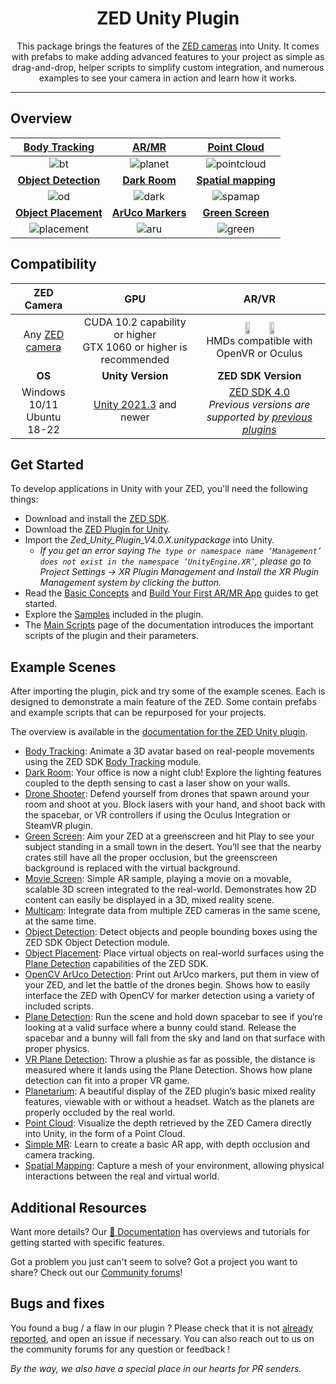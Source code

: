 <h1 align="center">
  ZED Unity Plugin
  <br>
</h1>

<p align="center">
This package brings the features of the <a href="https://www.stereolabs.com/store/">ZED cameras</a> into Unity. It comes with prefabs to make adding advanced features to your project as simple as drag-and-drop, helper scripts to simplify custom integration, and numerous examples to see your camera in action and learn how it works.
</p>

---

## Overview

| [Body Tracking](https://www.stereolabs.com/docs/unity/body-tracking/) | [AR/MR](https://www.stereolabs.com/docs/unity/creating-mixed-reality-app/) | [Point Cloud](https://www.stereolabs.com/docs/unity/samples/#point-cloud)
| :-----------: |  :------------: | :--------: |
| ![bt](https://user-images.githubusercontent.com/113181784/231981880-eb9a5a7e-a4e3-4dac-909d-22f5fca33342.gif) | ![planet](https://user-images.githubusercontent.com/113181784/231981947-9b07b84a-8d92-4e60-aea1-982ed13b1d66.gif) | ![pointcloud](https://user-images.githubusercontent.com/113181784/231982024-538dd3dd-58cc-4b6c-8260-3d026a0132cf.gif)
| [**Object Detection**](https://www.stereolabs.com/docs/unity/object-detection/) | [**Dark Room**](https://www.stereolabs.com/docs/unity/lighting/) | [**Spatial mapping**](https://www.stereolabs.com/docs/unity/spatial-mapping-unity/)
| ![od](https://user-images.githubusercontent.com/113181784/231982040-3275f251-435a-41e1-99ba-c16e129bdbe2.gif) | ![dark](https://user-images.githubusercontent.com/113181784/231981911-1437f38c-d974-470b-8c86-217cbeec6591.gif) | ![spamap](https://user-images.githubusercontent.com/113181784/231982066-0831e8c0-0700-429b-8169-4d7b9d25d75d.gif)
| [**Object Placement**](https://www.stereolabs.com/docs/unity/object-placement/) | [**ArUco Markers**](https://www.stereolabs.com/docs/unity/using-opencv-with-unity/) | [**Green Screen**](https://www.stereolabs.com/docs/unity/green-screen-vr/)
| ![placement](https://user-images.githubusercontent.com/113181784/231982097-c1013a5c-2b65-4c63-8d1a-5cb525335044.gif) | ![aru](https://user-images.githubusercontent.com/113181784/231982111-477485bd-f135-4f68-a4d8-2feef8d467ec.gif) | ![green](https://user-images.githubusercontent.com/113181784/231982130-81b7f0bf-6c72-4435-b6fc-8b77494df366.gif)

## Compatibility

<div align="center">

| ZED Camera | GPU | AR/VR |
| :------: | :-----------------------: | :---------------: |
| <div align="center">Any <a href="https://store.stereolabs.com/">ZED camera</a></div>  | <div align="center">CUDA&nbsp;10.2 capability or higher<br> GTX&nbsp;1060 or higher is recommended</div> | <div align="center"><div><span><a href="https://github.com/ValveSoftware/openvr"><img src="https://user-images.githubusercontent.com/113181784/231974244-37054070-9a80-4f1e-ad8f-30715c2faab8.jpg" width="20%" alt="" /></a></span><span><a href="https://developer.oculus.com/downloads/unity/"><img src="https://user-images.githubusercontent.com/113181784/232449062-ac1ee35c-d4d3-4a1b-9141-cc80caf54d14.jpg" width="20%" alt="" /></a></span></div><div>HMDs compatible with OpenVR or Oculus</div></div>
| <div align="center">**OS**</div>  | <div align="center">**Unity Version**</div> | <div align="center">**ZED SDK Version**</div>
| <div align="center">Windows 10/11 <br> Ubuntu 18-22</div>  | <div align="center"><a href="https://unity.com/download">Unity 2021.3</a> and newer</div> | <div align="center"><a href="https://www.stereolabs.com/developers/release/">ZED SDK 4.0</a><br><em>Previous versions are supported by <a href="https://github.com/stereolabs/zed-unity/releases">previous plugins</a></em></div>

</div>
  
## Get Started

To develop applications in Unity with your ZED, you'll need the following things:

- Download and install the [ZED SDK](https://www.stereolabs.com/developers/release/).
- Download the [ZED Plugin for Unity](https://github.com/stereolabs/zed-unity/releases).
- Import the *Zed_Unity_Plugin_V4.0.X.unitypackage* into Unity.
  - *If you get an error saying `The type or namespace name ‘Management’ does not exist in the namespace ‘UnityEngine.XR’`, please go to Project Settings -> XR Plugin Management and Install the XR Plugin Management system by clicking the button.*  
- Read the [Basic Concepts](https://www.stereolabs.com/docs/unity/basic-concepts/) and [Build Your First AR/MR App](https://www.stereolabs.com/docs/unity/creating-mixed-reality-app/) guides to get started.
- Explore the [Samples](https://www.stereolabs.com/docs/unity/samples/) included in the plugin.
- The [Main Scripts](https://www.stereolabs.com/docs/unity/main-scripts/) page of the documentation introduces the important scripts of the plugin and their parameters.

## Example Scenes

After importing the plugin, pick and try some of the example scenes. Each is designed to demonstrate a main feature of the ZED. Some contain prefabs and example scripts that can be repurposed for your projects.

The overview is available in the [documentation for the ZED Unity plugin](https://www.stereolabs.com/docs/unity/samples/).

- [Body Tracking](https://www.stereolabs.com/docs/unity/body-tracking/): Animate a 3D avatar based on real-people movements using the ZED SDK [Body Tracking](https://www.stereolabs.com/docs/body-tracking/) module.
- [Dark Room](https://www.stereolabs.com/docs/unity/lighting/): Your office is now a night club! Explore the lighting features coupled to the depth sensing to cast a laser show on your walls.
- [Drone Shooter](https://www.stereolabs.com/docs/unity/samples/#drone-battle): Defend yourself from drones that spawn around your room and shoot at you. Block lasers with your hand, and shoot back with the spacebar, or VR controllers if using the Oculus Integration or SteamVR plugin.
- [Green Screen](https://www.stereolabs.com/docs/unity/green-screen-vr/): Aim your ZED at a greenscreen and hit Play to see your subject standing in a small town in the desert. You’ll see that the nearby crates still have all the proper occlusion, but the greenscreen background is replaced with the virtual background.
- [Movie Screen](https://www.stereolabs.com/docs/unity/samples/#movie-screen): Simple AR sample, playing a movie on a movable, scalable 3D screen integrated to the real-world. Demonstrates how 2D content can easily be displayed in a 3D, mixed reality scene.
- [Multicam](./ZEDCamera/Assets/ZED/Examples/MultiCam/): Integrate data from multiple ZED cameras in the same scene, at the same time.
- [Object Detection](https://www.stereolabs.com/docs/unity/object-detection/): Detect objects and people bounding boxes using the ZED SDK Object Detection module.
- [Object Placement](https://www.stereolabs.com/docs/unity/object-placement/): Place virtual objects on real-world surfaces using the [Plane Detection](https://www.stereolabs.com/docs/spatial-mapping/plane-detection/) capabilities of the ZED SDK.
- [OpenCV ArUco Detection](https://www.stereolabs.com/docs/unity/using-opencv-with-unity/): Print out ArUco markers, put them in view of your ZED, and let the battle of the drones begin. Shows how to easily interface the ZED with OpenCV for marker detection using a variety of included scripts.
- [Plane Detection](https://www.stereolabs.com/docs/unity/samples/#simple-plane-detection): Run the scene and hold down spacebar to see if you’re looking at a valid surface where a bunny could stand. Release the spacebar and a bunny will fall from the sky and land on that surface with proper physics.
- [VR Plane Detection](https://www.stereolabs.com/docs/unity/samples/#vr-only-plane-detection-requires-vr-hmd-and-oculussteamvr-plugin): Throw a plushie as far as possible, the distance is measured where it lands using the Plane Detection. Shows how plane detection can fit into a proper VR game.
- [Planetarium](https://www.stereolabs.com/docs/unity/samples/#planetarium): A beautiful display of the ZED plugin’s basic mixed reality features, viewable with or without a headset. Watch as the planets are properly occluded by the real world.
- [Point Cloud](https://www.stereolabs.com/docs/unity/samples/#point-cloud): Visualize the depth retrieved by the ZED Camera directly into Unity, in the form of a Point Cloud.
- [Simple MR](https://www.stereolabs.com/docs/unity/creating-mixed-reality-app/): Learn to create a basic AR app, with depth occlusion and camera tracking.
- [Spatial Mapping](https://www.stereolabs.com/docs/unity/spatial-mapping-unity/): Capture a mesh of your environment, allowing physical interactions between the real and virtual world.

## Additional Resources

Want more details? Our [📖 Documentation](https://www.stereolabs.com/docs/unity/) has overviews and tutorials for getting started with specific features.

Got a problem you just can't seem to solve? Got a project you want to share? Check out our [Community forums](https://community.stereolabs.com/)!

## Bugs and fixes

You found a bug / a flaw in our plugin ? Please check that it is not [already reported](https://github.com/stereolabs/zed-unity/issues), and open an issue if necessary. You can also reach out to us on the community forums for any question or feedback !

*By the way, we also have a special place in our hearts for PR senders.*
